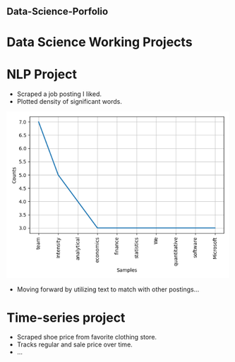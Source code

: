 ## Data-Science-Porfolio

# Data Science Working Projects

# NLP Project
* Scraped a job posting I liked.
* Plotted density of significant words.

![](https://github.com/jasonjusto/Data-Science-Porfolio/blob/master/images/density%20graph.png)


* Moving forward by utilizing text to match with other postings...


# Time-series project
* Scraped shoe price from favorite clothing store.
* Tracks regular and sale price over time.
* ...
